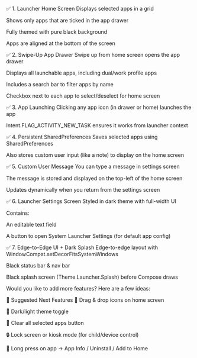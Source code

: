 ✅ 1. Launcher Home Screen
Displays selected apps in a grid

Shows only apps that are ticked in the app drawer

Fully themed with pure black background

Apps are aligned at the bottom of the screen

✅ 2. Swipe-Up App Drawer
Swipe up from home screen opens the app drawer

Displays all launchable apps, including dual/work profile apps

Includes a search bar to filter apps by name

Checkbox next to each app to select/deselect for home screen

✅ 3. App Launching
Clicking any app icon (in drawer or home) launches the app

Intent.FLAG_ACTIVITY_NEW_TASK ensures it works from launcher context

✅ 4. Persistent SharedPreferences
Saves selected apps using SharedPreferences

Also stores custom user input (like a note) to display on the home screen

✅ 5. Custom User Message
You can type a message in settings screen

The message is stored and displayed on the top-left of the home screen

Updates dynamically when you return from the settings screen

✅ 6. Launcher Settings Screen
Styled in dark theme with full-width UI

Contains:

An editable text field

A button to open System Launcher Settings (for default app config)

✅ 7. Edge-to-Edge UI + Dark Splash
Edge-to-edge layout with WindowCompat.setDecorFitsSystemWindows

Black status bar & nav bar

Black splash screen (Theme.Launcher.Splash) before Compose draws

Would you like to add more features? Here are a few ideas:

🔧 Suggested Next Features
🧲 Drag & drop icons on home screen

🌙 Dark/light theme toggle

🧹 Clear all selected apps button

🔒 Lock screen or kiosk mode (for child/device control)

📲 Long press on app → App Info / Uninstall / Add to Home

